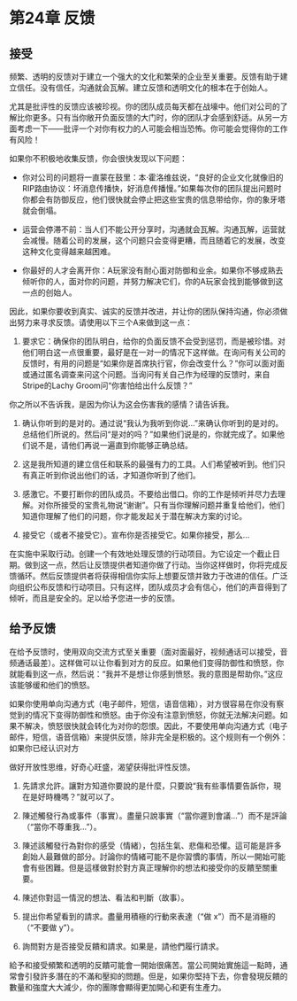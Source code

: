 # 第24章 反馈

## 接受

频繁、透明的反馈对于建立一个强大的文化和繁荣的企业至关重要。反馈有助于建立信任。没有信任，沟通就会瓦解。建立反馈和透明文化的根本在于创始人。

尤其是批评性的反馈应该被珍视。你的团队成员每天都在战壕中。他们对公司的了解比你更多。只有当你敞开负面反馈的大门时，你的团队才会感到舒适。从另一方面考虑一下——批评一个对你有权力的人可能会相当恐怖。你可能会觉得你的工作有风险！

如果你不积极地收集反馈，你会很快发现以下问题：

* 你对公司的问题将一直蒙在鼓里：本·霍洛维兹说，“良好的企业文化就像旧的RIP路由协议：坏消息传播快，好消息传播慢。”如果每次你的团队提出问题时你都会有防御反应，他们很快就会停止把这些宝贵的信息带给你，你的象牙塔就会倒塌。

* 运营会停滞不前：当人们不能公开分享时，沟通就会瓦解。沟通瓦解，运营就会减慢。随着公司的发展，这个问题只会变得更糟，而且随着它的发展，改变这种文化变得越来越困难。

* 你最好的人才会离开你：A玩家没有耐心面对防御和业余。如果你不够成熟去倾听你的人，面对你的问题，并努力解决它们，你的A玩家会找到能够做到这一点的创始人。

因此，如果你要收到真实、诚实的反馈并改进，并让你的团队保持沟通，你必须做出努力来寻求反馈。请使用以下三个A来做到这一点：

1. 要求它：确保你的团队明白，给你的负面反馈不会受到惩罚，而是被珍惜。对他们明白这一点很重要，最好是在一对一的情况下这样做。在询问有关公司的反馈时，有用的问题是“如果你是首席执行官，你会改变什么？”你可以面对面或通过匿名调查来问这个问题。当询问有关自己作为经理的反馈时，来自Stripe的Lachy Groom问“你害怕给出什么反馈？”

你之所以不告诉我，是因为你认为这会伤害我的感情？请告诉我。

1. 确认你听到的是对的。通过说“我认为我听到你说…”来确认你听到的是对的。总结他们所说的。然后问“是对的吗？”如果他们说是的，你就完成了。如果他们说不是，请他们再说一遍直到你能够正确总结。

2. 这是我所知道的建立信任和联系的最强有力的工具。人们希望被听到。他们只有真正听到你说出他们的话，才知道你听到了他们。

3. 感激它。不要打断你的团队成员。不要给出借口。你的工作是倾听并尽力去理解。对你所接受的宝贵礼物说“谢谢”。只有当你理解问题并重复给他们，他们知道你理解了他们的问题，你才能发起关于潜在解决方案的讨论。

4. 接受它（或者不接受它）。宣布你是否接受它。如果你接受，那么…

在实施中采取行动。创建一个有效地处理反馈的行动项目。为它设定一个截止日期。做到这一点，然后让反馈提供者知道你做了行动。当你这样做时，你将完成反馈循环。然后反馈提供者将获得相信你实际上想要反馈并致力于改进的信任。广泛向组织公布反馈和行动项目。只有这样，团队成员才会有信心，他们的声音得到了倾听，而且是安全的。足以给予您进一步的反馈。

## 给予反馈
在给予反馈时，使用双向交流方式至关重要（面对面最好，视频通话可以接受，音频通话最差）。这样做可以让你看到对方的反应。如果他们变得防御性和愤怒，你就能看到这一点，然后说：“我并不是想让你感到愤怒。我的意图是帮助你。”这应该能够缓和他们的愤怒。

如果你使用单向沟通方式（电子邮件，短信，语音信箱），对方很容易在你没有察觉到的情况下变得防御性和愤怒。由于你没有注意到愤怒，你就无法解决问题。如果不解决，愤怒很快就会转化为对你的怨恨。因此，不要使用单向沟通方式（电子邮件，短信，语音信箱）来提供反馈，除非完全是积极的。这个规则有一个例外：如果你已经认识对方

做好开放性思维，好奇心旺盛，渴望获得批评性反馈。

1. 先請求允許。讓對方知道你要說的是什麼，只要說“我有些事情要告訴你，現在是好時機嗎？”就可以了。

2. 陳述觸發行為或事件（事實）。盡量只說事實（“當你遲到會議…”）而不是評論（“當你不尊重我…”）。

3. 陳述該觸發行為對你的感受（情緒），包括生氣、悲傷和恐懼。這可能是許多創始人最難做的部分。討論你的情緒可能不是你習慣的事情，所以一開始可能會有些困難。但是這樣做對於對方真正理解你的想法和接受你的反饋至關重要。

4. 陳述你對這一情況的想法、看法和判斷（故事）。

5. 提出你希望看到的請求。盡量用積極的行動來表達（“做 x”）而不是消極的（“不要做 y”）。

6. 詢問對方是否接受反饋和請求。如果是，請他們履行請求。

給予和接受頻繁和透明的反饋可能會一開始很痛苦。當公司開始實施這一點時，通常會引發許多潛在的不滿和壓抑的問題。但是，如果你堅持下去，你會發現反饋的數量和強度大大減少，你的團隊會顯得更加開心和更有生產力。
